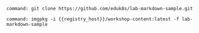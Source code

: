 ```terminal:execute
command: git clone https://github.com/eduk8s/lab-markdown-sample.git
```

```terminal:execute
command: imgpkg -i {{registry_host}}/workshop-content:latest -f lab-markdown-sample
```

